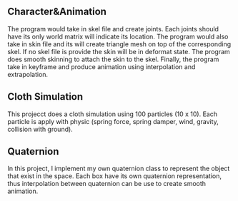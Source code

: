 ## Character&Animation
The program would take in skel file and create joints. Each joints should have its only world matrix will indicate its location. The program would also take in skin file and its will create triangle mesh on top of the corresponding skel. If no skel file is provide the skin will be in deformat state. The program does smooth skinning to attach the skin to the skel. Finally, the program take in keyframe and produce animation using interpolation and extrapolation.

## Cloth Simulation
This projecct does a cloth simulation using 100 particles (10 x 10). Each particle is apply with physic (spring force, spring damper, wind, gravity, collision with ground). 

## Quaternion
In this project, I implement my own quaternion class to represent the object that exist in the space. Each box have its own quaternion representation, thus interpolation between quaternion can be use to create smooth animation. 
